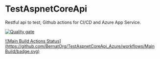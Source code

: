 # TestAspnetCoreApi

Restful api to test; Github actions for CI/CD and Azure App Service.

[![Quality gate](https://sonarcloud.io/api/project_badges/quality_gate?project=BernatOrg_TestAspnetCoreApi_Azure)](https://sonarcloud.io/dashboard?id=BernatOrg_TestAspnetCoreApi_Azure)

[![Main Build Actions Status](https://github.com/BernatOrg/TestAspnetCoreApi_Azure/workflows/Main Build/badge.svg)](https://github.com/BernatOrg/TestAspnetCoreApi_Azure/actions)



